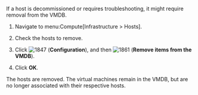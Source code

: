 If a host is decommissioned or requires troubleshooting, it might
require removal from the VMDB.

1.  Navigate to menu:Compute\[Infrastructure \> Hosts\].

2.  Check the hosts to remove.

3.  Click ![1847](1847.png) (**Configuration**), and then
    ![1861](1861.png) (**Remove items from the VMDB**).

4.  Click **OK**.

The hosts are removed. The virtual machines remain in the VMDB, but are
no longer associated with their respective hosts.
